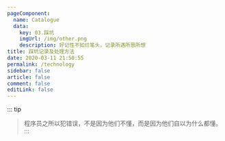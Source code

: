 ```yaml
---
pageComponent: 
  name: Catalogue
  data: 
    key: 03.踩坑
    imgUrl: /img/other.png
    description: 好记性不如烂笔头，记录所遇所思所想
title: 踩坑记录及处理方法
date: 2020-03-11 21:50:55
permalink: /technology
sidebar: false
article: false
comment: false
editLink: false
---
```

::: tip
> 程序员之所以犯错误，不是因为他们不懂，而是因为他们自以为什么都懂。
:::